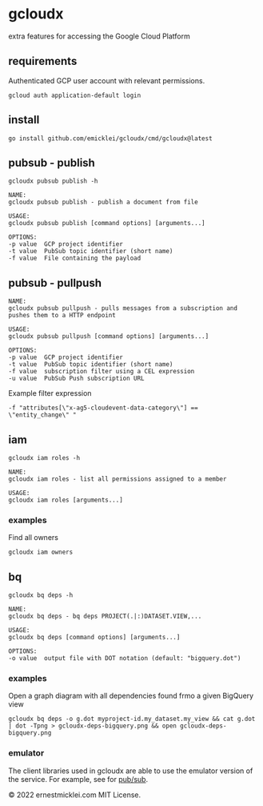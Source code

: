 # gcloudx
extra features for accessing the Google Cloud Platform

## requirements

Authenticated GCP user account with relevant permissions.

    gcloud auth application-default login

## install

    go install github.com/emicklei/gcloudx/cmd/gcloudx@latest

## pubsub - publish

    gcloudx pubsub publish -h

    NAME:
    gcloudx pubsub publish - publish a document from file

    USAGE:
    gcloudx pubsub publish [command options] [arguments...]

    OPTIONS:
    -p value  GCP project identifier
    -t value  PubSub topic identifier (short name)
    -f value  File containing the payload

## pubsub - pullpush

    NAME:
    gcloudx pubsub pullpush - pulls messages from a subscription and pushes them to a HTTP endpoint

    USAGE:
    gcloudx pubsub pullpush [command options] [arguments...]

    OPTIONS:
    -p value  GCP project identifier
    -t value  PubSub topic identifier (short name)
    -f value  subscription filter using a CEL expression
    -u value  PubSub Push subscription URL

Example filter expression

    -f "attributes[\"x-ag5-cloudevent-data-category\"] == \"entity_change\" "

## iam

    gcloudx iam roles -h   

    NAME:
    gcloudx iam roles - list all permissions assigned to a member

    USAGE:
    gcloudx iam roles [arguments...]

### examples

Find all owners

    gcloudx iam owners


## bq

    gcloudx bq deps -h  

    NAME:
    gcloudx bq deps - bq deps PROJECT(.|:)DATASET.VIEW,...

    USAGE:
    gcloudx bq deps [command options] [arguments...]

    OPTIONS:
    -o value  output file with DOT notation (default: "bigquery.dot")

### examples

Open a graph diagram with all dependencies found frmo a given BigQuery view

    gcloudx bq deps -o g.dot myproject-id.my_dataset.my_view && cat g.dot | dot -Tpng > gcloudx-deps-bigquery.png && open gcloudx-deps-bigquery.png

### emulator

The client libraries used in gcloudx are able to use the emulator version of the service.
For example, see for [pub/sub](https://cloud.google.com/pubsub/docs/emulator).

&copy; 2022 ernestmicklei.com MIT License.    